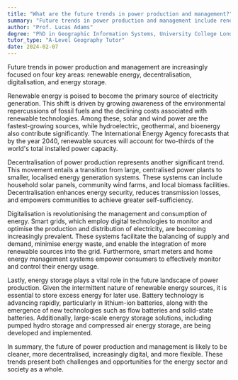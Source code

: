 ```yaml
---
title: "What are the future trends in power production and management?"
summary: "Future trends in power production and management include renewable energy, decentralisation, digitalisation, and energy storage."
author: "Prof. Lucas Adams"
degree: "PhD in Geographic Information Systems, University College London"
tutor_type: "A-Level Geography Tutor"
date: 2024-02-07
---
```


Future trends in power production and management are increasingly focused on four key areas: renewable energy, decentralisation, digitalisation, and energy storage.

Renewable energy is poised to become the primary source of electricity generation. This shift is driven by growing awareness of the environmental repercussions of fossil fuels and the declining costs associated with renewable technologies. Among these, solar and wind power are the fastest-growing sources, while hydroelectric, geothermal, and bioenergy also contribute significantly. The International Energy Agency forecasts that by the year 2040, renewable sources will account for two-thirds of the world's total installed power capacity.

Decentralisation of power production represents another significant trend. This movement entails a transition from large, centralised power plants to smaller, localised energy generation systems. These systems can include household solar panels, community wind farms, and local biomass facilities. Decentralisation enhances energy security, reduces transmission losses, and empowers communities to achieve greater self-sufficiency.

Digitalisation is revolutionising the management and consumption of energy. Smart grids, which employ digital technologies to monitor and optimise the production and distribution of electricity, are becoming increasingly prevalent. These systems facilitate the balancing of supply and demand, minimise energy waste, and enable the integration of more renewable sources into the grid. Furthermore, smart meters and home energy management systems empower consumers to effectively monitor and control their energy usage.

Lastly, energy storage plays a vital role in the future landscape of power production. Given the intermittent nature of renewable energy sources, it is essential to store excess energy for later use. Battery technology is advancing rapidly, particularly in lithium-ion batteries, along with the emergence of new technologies such as flow batteries and solid-state batteries. Additionally, large-scale energy storage solutions, including pumped hydro storage and compressed air energy storage, are being developed and implemented.

In summary, the future of power production and management is likely to be cleaner, more decentralised, increasingly digital, and more flexible. These trends present both challenges and opportunities for the energy sector and society as a whole.
    